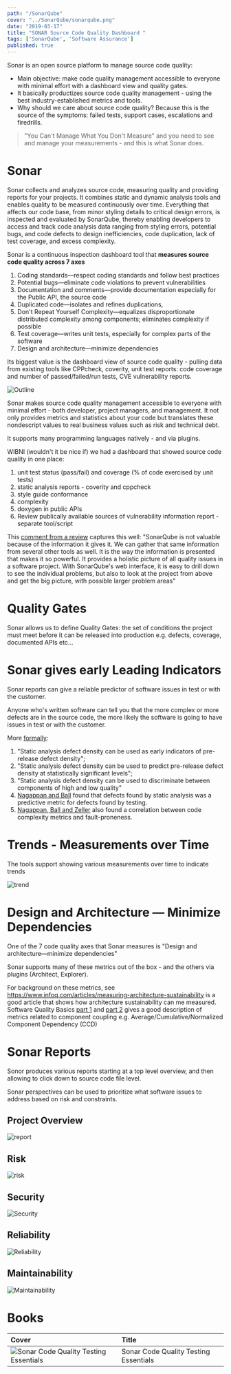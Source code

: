 ```yaml
---
path: "/SonarQube"
cover: "../SonarQube/sonarqube.png"
date: "2019-03-17"
title: "SONAR Source Code Quality Dashboard "
tags: ['SonarQube', 'Software Assurance']
published: true
---
```


Sonar is an open source platform to manage source code quality:
- Main objective: make code quality management accessible to everyone with minimal effort with a dashboard view and quality gates.
- It basically productizes source code quality management - using the best industry-established metrics and tools.
- Why should we care about source code quality? Because this is the source of the symptoms: failed tests, support cases, escalations and firedrills.


> "You Can't Manage What You Don't Measure" and you need to see and manage your measurements - and this is what Sonar does.


# Sonar
Sonar collects and analyzes source code, measuring quality and providing reports for your projects. It combines static and dynamic analysis tools and enables quality to be measured continuously over time.  Everything that affects our code base, from minor styling details to critical design errors, is inspected and evaluated by SonarQube, thereby enabling developers to access and track code analysis data ranging from styling errors, potential bugs, and code defects to design inefficiencies, code duplication, lack of test coverage, and excess complexity.

Sonar is a continuous inspection dashboard tool that **measures source code quality across 7 axes**

1. Coding standards—respect coding standards and follow best practices
2. Potential bugs—eliminate code violations to prevent vulnerabilities
3. Documentation and comments—provide documentation especially for the Public API, the source code
4. Duplicated code—isolates and refines duplications,
5. Don't Repeat Yourself Complexity—equalizes disproportionate distributed complexity among components; eliminates complexity if possible
6. Test coverage—writes unit tests, especially for complex parts of the software 
7. Design and architecture—minimize dependencies

Its biggest value is the dashboard view of source code quality - pulling data from existing tools like CPPcheck, coverity, unit test reports: code coverage and number of passed/failed/run tests, CVE vulnerability reports.

![Outline](sonarqube.png)

Sonar makes source code quality management accessible to everyone with minimal effort - both developer, project managers, and management.
It not only provides metrics and statistics about your code but translates these nondescript values to real business values such as risk and technical debt.

It supports many programming languages natively - and via plugins.

WIBNI (wouldn't it be nice if) we had a dashboard that showed source code quality in one place:
1.    unit test status (pass/fail) and coverage (% of code exercised by unit tests)
2.    static analysis reports - coverity and cppcheck 
3.    style guide conformance 
4.    complexity
5.    doxygen in public APIs 
6.    Review publically available sources of vulnerability information report - separate tool/script 
 
This [comment from a review](https://www.itcentralstation.com/product_reviews/sonarqube-review-46011-by-technicae22f) captures this well:
 "SonarQube is not valuable because of the information it gives it. We can gather that same information from several other tools as well. It is the way the information is presented that makes it so powerful. It provides a holistic picture of all quality issues in a software project. With SonarQube's web interface, it is easy to drill down to see the individual problems, but also to look at the project from above and get the big picture, with possible larger problem areas"



# Quality Gates
Sonar allows us to define Quality Gates: the set of conditions the project must meet before it can be released into production e.g. defects, coverage, documented APIs etc...


# Sonar gives early Leading Indicators

Sonar reports can give a reliable predictor of software issues in test or with the customer.

Anyone who's written software can tell you that the more complex or more defects are in the source code, the more likely the software is going to have issues in test or with the customer.

More [formally](https://www.microsoft.com/en-us/research/wp-content/uploads/2016/02/icse05exp.pdf):
1. "Static analysis defect density can be used as early indicators of pre-release defect density";
2. "Static analysis defect density can be used to predict pre-release defect density at statistically significant levels";
3. "Static analysis defect density can be used to discriminate between components of high and low quality"
4. [Nagappan and Ball](http://dl.acm.org/citation.cfm?id=1062455.1062558) found that defects found by static analysis was a predictive metric for defects found by testing.
5. [Nagappan, Ball and Zeller](http://www.irisa.fr/lande/lande/icse-proceedings/icse/p452.pdf) also found a correlation between code complexity metrics and fault-proneness.

# Trends - Measurements over Time
The tools support showing various measurements over time to indicate trends

![trend](trend.png)

# Design and Architecture — Minimize Dependencies
One of the 7 code quality axes that Sonar measures is "Design and architecture—minimize dependencies"

Sonar supports many of these metrics out of the box - and the others via plugins (Architect, Explorer).

For background on these metrics, see
https://www.infoq.com/articles/measuring-architecture-sustainability is a good article that shows how architecture sustainability can me measured. 
Software Quality Basics [part 1](http://blog.eisele.net/2009/12/software-quality-basics-i-preface-for.html) and [part 2](http://blog.eisele.net/2009/12/software-quality-basics-ii-ccd-acd-ca.html) gives a good description of metrics related to component coupling  e.g. Average/Cumulative/Normalized Component Dependency (CCD)


# Sonar Reports
Sonor produces various reports starting at a top level overview, and then allowing to click down to source code file level.

Sonar perspectives can be used to prioritize what software issues to address based on risk and constraints.

## Project Overview
![report](report.png)

## Risk
![risk](risk.png)


## Security
![Security](security.png)

## Reliability
![Reliability](reliability.png)

## Maintainability
![Maintainability](maintainability.png)

# Books

| Cover         | Title        
|:------------- |:------------
| ![[Sonar Code Quality Testing Essentials](https://www.packtpub.com/application-development/sonar-code-quality-testing-essentials)](7867os_sonar20code20quality20testing.jpg)   |         Sonar Code Quality Testing Essentials



